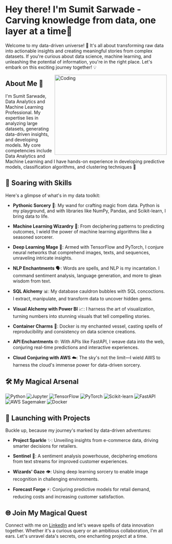 # Hey there! I'm Sumit Sarwade - Carving knowledge from data, one layer at a time🚀

Welcome to my data-driven universe! 🌌 It's all about transforming raw data into actionable insights and creating meaningful stories from complex datasets. If you're curious about data science, machine learning, and unleashing the potential of information, you're in the right place. Let's embark on this exciting journey together! 💡

<img align="right" alt="Coding" width="350" height="250" src="https://aclm.in/wp-content/uploads/2021/09/bar_chart_animation-1.gif">

## About Me 👤

I'm Sumit Sarwade, Data Analytics and Machine Learning Professional. My expertise lies in analyzing large datasets, generating data-driven insights, and developing models. My core competencies include Data Analytics and Machine Learning and I have hands-on experience in developing predictive models, classification algorithms, and clustering techniques 🚀

## 🚀 Soaring with Skills

Here's a glimpse of what's in my data toolkit:

- **Pythonic Sorcery** 🐍: My wand for crafting magic from data. Python is my playground, and with libraries like NumPy, Pandas, and Scikit-learn, I bring data to life.

- **Machine Learning Wizardry** 🤖: From deciphering patterns to predicting outcomes, I wield the power of machine learning algorithms like a seasoned sorcerer.

- **Deep Learning Mage** 🧠: Armed with TensorFlow and PyTorch, I conjure neural networks that comprehend images, texts, and sequences, unraveling intricate insights.

- **NLP Enchantments** 🗣️: Words are spells, and NLP is my incantation. I command sentiment analysis, language generation, and more to glean wisdom from text.

- **SQL Alchemy** 📊: My database cauldron bubbles with SQL concoctions. I extract, manipulate, and transform data to uncover hidden gems.

- **Visual Alchemy with Power BI** 📈: I harness the art of visualization, turning numbers into stunning visuals that tell compelling stories.

- **Container Charms** 🐳: Docker is my enchanted vessel, casting spells of reproducibility and consistency on data science creations.

- **API Enchantments** 🌐: With APIs like FastAPI, I weave data into the web, conjuring real-time predictions and interactive experiences.

- **Cloud Conjuring with AWS** ☁️: The sky's not the limit—I wield AWS to harness the cloud's immense power for data-driven sorcery.

## 🛠️ My Magical Arsenal

![Python](https://img.shields.io/badge/-Python-3776AB?style=flat-square&logo=python&logoColor=white)
![Jupyter](https://img.shields.io/badge/-Jupyter-F37626?style=flat-square&logo=jupyter&logoColor=white)
![TensorFlow](https://img.shields.io/badge/-TensorFlow-FF6F00?style=flat-square&logo=tensorflow&logoColor=white)
![PyTorch](https://img.shields.io/badge/-PyTorch-EE4C2C?style=flat-square&logo=pytorch&logoColor=white)
![Scikit-learn](https://img.shields.io/badge/-Scikit%20Learn-F7931E?style=flat-square&logo=scikit-learn&logoColor=white)
![FastAPI](https://img.shields.io/badge/-FastAPI-009688?style=flat-square&logo=fastapi&logoColor=white)
![AWS Sagemaker](https://img.shields.io/badge/-AWS%20Sagemaker-232F3E?style=flat-square&logo=amazon-aws&logoColor=white)
![Docker](https://img.shields.io/badge/-Docker-2496ED?style=flat-square&logo=docker&logoColor=white)

## 🚀 Launching with Projects

Buckle up, because my journey's marked by data-driven adventures:

- **Project Sparkle** ✨: Unveiling insights from e-commerce data, driving smarter decisions for retailers.

- **Sentinel** 📢: A sentiment analysis powerhouse, deciphering emotions from text streams for improved customer experiences.

- **Wizards' Gaze** 👁️: Using deep learning sorcery to enable image recognition in challenging environments.

- **Forecast Forge** ⚡: Conjuring predictive models for retail demand, reducing costs and increasing customer satisfaction.

## 🌐 Join My Magical Quest

Connect with me on [LinkedIn](https://www.linkedin.com/in/sumitsarwade/) and let's weave spells of data innovation together. Whether it's a curious query or an ambitious collaboration, I'm all ears. Let's unravel data's secrets, one enchanting project at a time.
